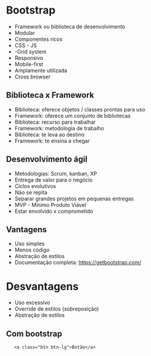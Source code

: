 # Bootstrap

- Framework ou biblioteca de desenvolvimento
- Modular
- Componentes ricos
- CSS - JS
- -Grid system
- Responsivo
- Mobile-first
- Amplamente utilizada
- Cross browser

## Biblioteca x Framework

- Biblioteca: oferece objetos / classes prontas para uso
- Framework: oferece um conjunto de bibliotecas
- Biblioteca: recurso para trabalhar
- Framework: metodologia de trabalho
- Biblioteca: te leva ao destino
- Framework: te ensina a chegar

## Desenvolvimento ágil

- Metodologias: Scrum, kanban, XP
- Entrega de valor para o negócio
- Ciclos evolutivos
- Não se repita
- Separar grandes projetos em pequenas entregas
- MVP - Mínimo Produto Viável
- Estar envolvido x comprometido

## Vantagens

- Uso simples
- Menos código
- Abstração de estilos
- Documentação completa: <https://getbootstrap.com/>

# Desvantagens

- Uso excessivo
- Override de estilos (sobreposição)
- Abstração de estilos

## Com bootstrap

```
   <a class="btn btn-lg">Botão</a>
```
